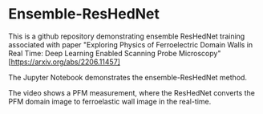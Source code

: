 # Ensemble-ResHedNet

This is a github repository demonstrating ensemble ResHedNet training associated with paper "Exploring Physics of Ferroelectric Domain Walls in Real Time: Deep Learning Enabled Scanning Probe Microscopy" [https://arxiv.org/abs/2206.11457]

The Jupyter Notebook demonstrates the ensemble-ResHedNet method. 

The video shows a PFM measurement, where the ResHedNet converts the PFM domain image to ferroelastic wall image in the real-time. 
